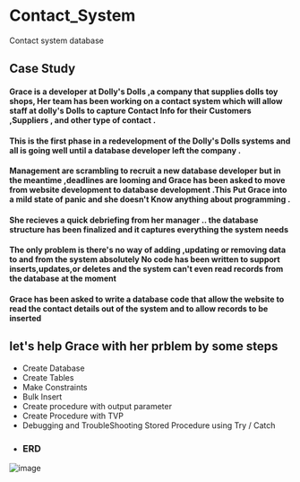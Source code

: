 # Contact_System
Contact system database
## Case Study
#### Grace is a developer at Dolly's Dolls ,a company that supplies dolls toy shops, Her team has been working on a contact system which will allow staff at dolly's Dolls to capture Contact Info for their Customers ,Suppliers , and other type of contact .
#### This is the first phase in a redevelopment of the Dolly's Dolls systems and all is going well until a database developer left the company .
#### Management are scrambling to recruit a new database developer but in the meantime ,deadlines are looming and Grace has been asked to move from website development to database development .This Put Grace into a mild state of panic and she doesn't Know anything about programming .
#### She recieves a quick debriefing from her manager .. the database structure has been finalized and it captures everything the system needs 
#### The only problem  is there's no way of adding ,updating or removing data to and from the system absolutely No code has been written to support inserts,updates,or deletes and the system can't even read records from the database at the moment 
#### Grace has been asked to write a database code that allow the website to read the contact details out of the system and to allow records to be inserted 
## let's help Grace with her prblem by some steps 
- Create Database
- Create Tables
- Make Constraints
- Bulk Insert
- Create procedure with output parameter
- Create Procedure with TVP
- Debugging and TroubleShooting Stored Procedure using Try / Catch
- ### ERD 
![image](![image](https://user-images.githubusercontent.com/93515671/189212963-2a52d715-277c-499d-8b31-6b3e6946ad12.png))


